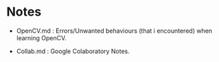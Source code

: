 # Notes #
  
+ OpenCV.md : Errors/Unwanted behaviours (that i encountered) when learning OpenCV.  
  
+ Collab.md : Google Colaboratory Notes.  
